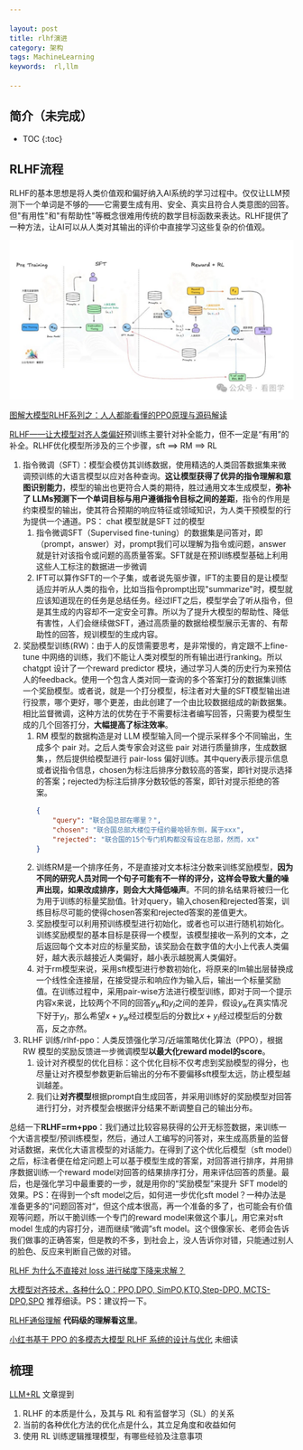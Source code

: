 ```yaml
---

layout: post
title: rlhf演进
category: 架构
tags: MachineLearning
keywords:  rl,llm

---
```


<script type="text/javascript" src="http://cdn.mathjax.org/mathjax/latest/MathJax.js?config=default"></script>

## 简介（未完成）

* TOC
{:toc}

## RLHF流程

RLHF的基本思想是将人类价值观和偏好纳入AI系统的学习过程中。仅仅让LLM预测下一个单词是不够的——它需要生成有用、安全、真实且符合人类意图的回答。但"有用性"和"有帮助性"等概念很难用传统的数学目标函数来表达。RLHF提供了一种方法，让AI可以从人类对其输出的评价中直接学习这些复杂的价值观。

![](/public/upload/machine/rlhf_workflow.jpg)

[图解大模型RLHF系列之：人人都能看懂的PPO原理与源码解读](https://mp.weixin.qq.com/s/mhPJzhQvPJlAWsO2nW9BHg)

[RLHF——让大模型对齐人类偏好](https://mp.weixin.qq.com/s/UGLifcfq9SmjARYk9D3kDQ)预训练主要针对补全能力，但不一定是“有用”的补全。RLHF优化模型所涉及的三个步骤，sft ==> RM ==> RL
1. 指令微调（SFT）：模型会模仿其训练数据，使用精选的人类回答数据集来微调预训练的大语言模型以应对各种查询。**这让模型获得了优异的指令理解和意图识别能力**，模型的输出也更符合人类的期待，胜过通用文本生成模型，**弥补了 LLMs预测下一个单词目标与用户遵循指令目标之间的差距**，指令的作用是约束模型的输出，使其符合预期的响应特征或领域知识，为人类干预模型的行为提供一个通道。PS： chat 模型就是SFT 过的模型
    1. 指令微调SFT（Supervised fine-tuning）的数据集是问答对，即（prompt，answer）对，prompt我们可以理解为指令或问题，answer就是针对该指令或问题的高质量答案。SFT就是在预训练模型基础上利用这些人工标注的数据进一步微调
    2. IFT可以算作SFT的一个子集，或者说先驱步骤，IFT的主要目的是让模型适应并听从人类的指令，比如当指令prompt出现"summarize"时，模型就应该知道现在的任务是总结任务。经过IFT之后，模型学会了听从指令，但是其生成的内容却不一定安全可靠。所以为了提升大模型的帮助性、降低有害性，人们会继续做SFT，通过高质量的数据给模型展示无害的、有帮助性的回答，规训模型的生成内容。
2. 奖励模型训练(RW)：由于人的反馈需要思考，是非常慢的，肯定跟不上fine-tune 中网络的训练，我们不能让人类对模型的所有输出进行ranking。所以chatgpt 设计了一个reward predictor 模块，通过学习人类的历史行为来预估人的feedback。使用一个包含人类对同一查询的多个答案打分的数据集训练一个奖励模型。或者说，就是一个打分模型，标注者对大量的SFT模型输出进行投票，哪个更好，哪个更差，由此创建了一个由比较数据组成的新数据集。相比监督微调，这种方法的优势在于不需要标注者编写回答，只需要为模型生成的几个回答打分，**大幅提高了标注效率**。
    1. RM 模型的数据构造是对 LLM 模型输入同一个提示采样多个不同输出，生成多个 pair 对。之后人类专家会对这些 pair 对进行质量排序，生成数据集，，然后提供给模型进行 pair-loss 偏好训练。其中query表示提示信息或者说指令信息，chosen为标注后排序分数较高的答案，即针对提示选择的答案；rejected为标注后排序分数较低的答案，即针对提示拒绝的答案。
        ```json
        {
            "query": "联合国总部在哪里？",
            "chosen": "联合国总部大楼位于纽约曼哈顿东侧，属于xxx",
            "rejected": "联合国的15个专门机构都没有设在总部，然而，xx"
        }
        ```
    2. 训练RM是一个排序任务，不是直接对文本标注分数来训练奖励模型，**因为不同的研究人员对同一个句子可能有不一样的评分，这样会导致大量的噪声出现，如果改成排序，则会大大降低噪声**。不同的排名结果将被归一化为用于训练的标量奖励值。针对query，输入chosen和rejected答案，训练目标尽可能的使得chosen答案和rejected答案的差值更大。
    2. 奖励模型可以利用预训练模型进行初始化，或者也可以进行随机初始化。训练奖励模型的基本目标是获得一个模型，该模型接收一系列的文本，之后返回每个文本对应的标量奖励，该奖励会在数字值的大小上代表人类偏好，越大表示越接近人类偏好，越小表示越脱离人类偏好。
    3. 对于rm模型来说，采用sft模型进行参数初始化，将原来的lm输出层替换成一个线性全连接层，在接受提示和响应作为输入后，输出一个标量奖励值。在训练过程中，采用pair-wise方法进行模型训练，即对于同一个提示内容x来说，比较两个不同的回答$y_w$和$y_l$之间的差异，假设$y_w$在真实情况下好于$y_l$，那么希望$x+y_w$经过模型后的分数比$x+y_l$经过模型后的分数高，反之亦然。
3. RLHF 训练/rlhf-ppo：人类反馈强化学习/近端策略优化算法（PPO），根据 RW 模型的奖励反馈进一步微调模型**以最大化reward model的score**。
    1. 设计对齐模型的优化目标：这个优化目标不仅考虑到奖励模型的得分，也尽量让对齐模型参数更新后输出的分布不要偏移sft模型太远，防止模型越训越差。
    2. 我们让**对齐模型**根据prompt自生成回答，并采用训练好的奖励模型对回答进行打分，对齐模型会根据评分结果不断调整自己的输出分布。

总结一下**RLHF=rm+ppo**：我们通过比较容易获得的公开无标签数据，来训练一个大语言模型/预训练模型，然后，通过人工编写的问答对，来生成高质量的监督对话数据，来优化大语言模型的对话能力。在得到了这个优化后模型（sft model）之后，标注者便在给定问题上可以基于模型生成的答案，对回答进行排序，并用排序数据训练一个reward model对回答的结果排序打分，用来评估回答的质量。最后，也是强化学习中最重要的一步，就是用你的“奖励模型”来提升 SFT model的效果。PS：在得到一个sft model之后，如何进一步优化sft model？一种办法是准备更多的“问题回答对“，但这个成本很高，再一个准备的多了，也可能会有价值观等问题，所以干脆训练一个专门的reward model来做这个事儿，用它来对sft model 生成的内容打分，进而继续“微调”sft model。这个很像家长、老师会告诉我们做事的正确答案，但是教的不多，到社会上，没人告诉你对错，只能通过别人的脸色、反应来判断自己做的对错。

[RLHF 为什么不直接对 loss 进行梯度下降来求解？](https://mp.weixin.qq.com/s/Qxue1q9n9q06HLg_ijjqRw)

[大模型对齐技术，各种什么O：PPO,DPO, SimPO,KTO,Step-DPO, MCTS-DPO,SPO](https://mp.weixin.qq.com/s/pE_sSlaGUfKNM9EaBLR-cg) 推荐细读。PS：建议捋一下。

[RLHF通俗理解](https://zhuanlan.zhihu.com/p/685261886) **代码级的理解看这里**。

[小红书基于 PPO 的多模态大模型 RLHF 系统的设计与优化](https://mp.weixin.qq.com/s/klelceFV8750K33htnaj9A) 未细读

## 梳理

[LLM+RL](https://zhuanlan.zhihu.com/p/25410252053) 文章提到
1. RLHF 的本质是什么，及其与 RL 和有监督学习（SL）的关系
2. 当前的各种优化方法的优化点是什么，其立足角度和收益如何
3. 使用 RL 训练逻辑推理模型，有哪些经验及注意事项